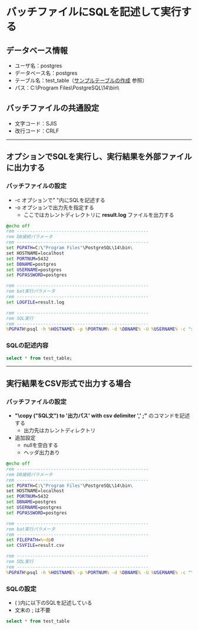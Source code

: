 # バッチファイルにSQLを記述して実行する

## データベース情報

* ユーザ名：postgres
* データベース名：postgres
* テーブル名：test_table（[サンプルテーブルの作成](https://github.com/junichitashiro/Knowledges/blob/master/DB/PostgreSQL/サンプルテーブルの作成.md) 参照）
* パス：C:\Program Files\PostgreSQL\14\bin\

## バッチファイルの共通設定

* 文字コード：SJIS
* 改行コード：CRLF

---

## オプションでSQLを実行し、実行結果を外部ファイルに出力する

### バッチファイルの設定

* -c オプションで" "内にSQLを記述する
* -o オプションで出力先を指定する
  * ここではカレントディレクトリに **result.log** ファイルを出力する

```bat
@echo off
rem --------------------------------------------------
rem DB接続パラメータ
rem --------------------------------------------------
set PGPATH=C:\"Program Files"\PostgreSQL\14\bin\
set HOSTNAME=localhost
set PORTNUM=5432
set DBNAME=postgres
set USERNAME=postgres
set PGPASSWORD=postgres

rem --------------------------------------------------
rem bat実行パラメータ
rem --------------------------------------------------
set LOGFILE=result.log

rem --------------------------------------------------
rem SQL実行
rem --------------------------------------------------
%PGPATH%psql -h %HOSTNAME% -p %PORTNUM% -d %DBNAME% -U %USERNAME% -c "select * from test_table;" -o %LOGFILE%
```

### SQLの記述内容

```sql
select * from test_table;
```

---

## 実行結果をCSV形式で出力する場合

### バッチファイルの設定

* **"\copy ("SQL文") to '出力パス' with csv delimiter ',' ;"** のコマンドを記述する
  * 出力先はカレントディレクトリ
* 追加設定
  * nullを空白する
  * ヘッダ出力あり

```bat
@echo off
rem --------------------------------------------------
rem DB接続パラメータ
rem --------------------------------------------------
set PGPATH=C:\"Program Files"\PostgreSQL\14\bin\
set HOSTNAME=localhost
set PORTNUM=5432
set DBNAME=postgres
set USERNAME=postgres
set PGPASSWORD=postgres

rem --------------------------------------------------
rem bat実行パラメータ
rem --------------------------------------------------
set FILEPATH=%~dp0
set CSVFILE=result.csv

rem --------------------------------------------------
rem SQL実行
rem --------------------------------------------------
%PGPATH%psql -h %HOSTNAME% -p %PORTNUM% -d %DBNAME% -U %USERNAME% -c "\copy (select * from test_table) to '%FILEPATH%%CSVFILE%' with csv delimiter ',' null as '' header;"
```

### SQLの設定

* ( )内に以下のSQLを記述している
* 文末の ; は不要

```sql
select * from test_table
```
